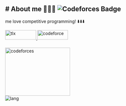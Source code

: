 ## # About me 🧑🏻‍💻 ![Codeforces Badge](https://codeforces-readme-stats.vercel.app/api/badge?username=Viriya6)
me love competitive programming! ⬇️⬇️⬇️

<div align="left">
  <a href="https://tlx.toki.id/profiles/Viriya6">  <img src="https://github.com/user-attachments/assets/686f362a-ebf8-47d5-9809-1be245c42b40" height=31.5 width=100 alt="tlx"> </a>
  <a href="https://codeforces.com/profile/Viriya6"> <img src="https://github.com/user-attachments/assets/81a1fe20-e09e-4ce0-8353-9cb664b5d846" height=31 width=99.5 alt="codeforce"> </a>
</div>

###

<div align="left">
  <img src="https://codeforces-readme-stats.vercel.app/api/card?username=Viriya6&theme=github_dark&disable_animations=false&show_icons=true&force_username=true" height=156 width=210 alt="codeforces">
</div>

<div align="left">
  <img src="https://github-readme-stats.vercel.app/api/top-langs/?username=Viriya6&theme=tokyonight&show_icons=true&hide_border=true&layout=compact" alt="lang">
</div>

